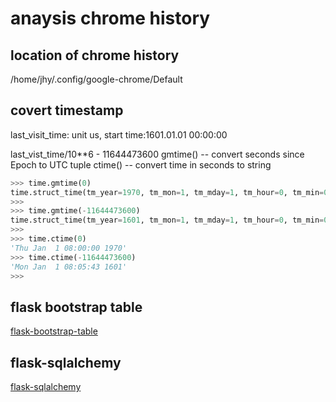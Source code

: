 # anaysis chrome history

## location of chrome history
/home/jhy/.config/google-chrome/Default

## covert timestamp
last_visit_time: unit us, start time:1601.01.01 00:00:00

last_vist_time/10**6 - 11644473600
gmtime() -- convert seconds since Epoch to UTC tuple
ctime() -- convert time in seconds to string
```python
>>> time.gmtime(0)
time.struct_time(tm_year=1970, tm_mon=1, tm_mday=1, tm_hour=0, tm_min=0, tm_sec=0, tm_wday=3, tm_yday=1, tm_isdst=0)
>>> 
>>> time.gmtime(-11644473600)
time.struct_time(tm_year=1601, tm_mon=1, tm_mday=1, tm_hour=0, tm_min=0, tm_sec=0, tm_wday=0, tm_yday=1, tm_isdst=0)
>>>
>>> time.ctime(0)
'Thu Jan  1 08:00:00 1970'
>>> time.ctime(-11644473600)
'Mon Jan  1 08:05:43 1601'
>>>
```

## flask bootstrap table
[flask-bootstrap-table](https://github.com/bambooom/flask-bootstrap-table)

## flask-sqlalchemy
[flask-sqlalchemy](http://www.pythondoc.com/flask-sqlalchemy/quickstart.html)

